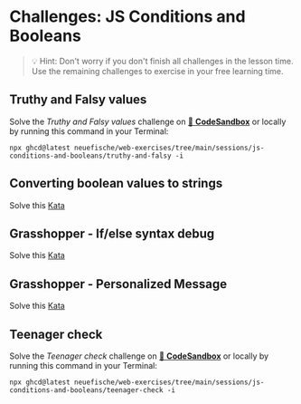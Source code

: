 # Challenges: JS Conditions and Booleans

> 💡 Hint: Don't worry if you don't finish all challenges in the lesson time. Use the remaining
> challenges to exercise in your free learning time.

## Truthy and Falsy values

Solve the _Truthy and Falsy values_ challenge on
[🔗 **CodeSandbox**](https://codesandbox.io/s/github/neuefische/web-exercises/tree/main/sessions/js-conditions-and-booleans/truthy-and-falsy?file=/js/index.js)
or locally by running this command in your Terminal:

```
npx ghcd@latest neuefische/web-exercises/tree/main/sessions/js-conditions-and-booleans/truthy-and-falsy -i
```

## Converting boolean values to strings

Solve this [Kata](https://www.codewars.com/kata/53369039d7ab3ac506000467/train/javascript)

## Grasshopper - If/else syntax debug

Solve this [Kata](https://www.codewars.com/kata/57089707fe2d01529f00024a/train/javascript)

## Grasshopper - Personalized Message

Solve this [Kata](https://www.codewars.com/kata/5772da22b89313a4d50012f7/train/javascript)

## Teenager check

Solve the _Teenager check_ challenge on
[🔗 **CodeSandbox**](https://codesandbox.io/s/github/neuefische/web-exercises/tree/main/sessions/js-conditions-and-booleans/teenager-check?file=/js/index.js)
or locally by running this command in your Terminal:

```
npx ghcd@latest neuefische/web-exercises/tree/main/sessions/js-conditions-and-booleans/teenager-check -i
```
